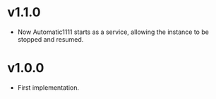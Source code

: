 # v1.1.0

* Now Automatic1111 starts as a service, allowing the instance to be stopped and resumed.

# v1.0.0

* First implementation.
